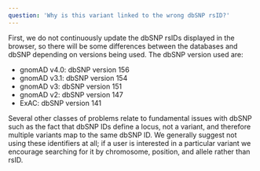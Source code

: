 ```yaml
---
question: 'Why is this variant linked to the wrong dbSNP rsID?'
---
```


First, we do not continuously update the dbSNP rsIDs displayed in the browser, so there will be some differences between the databases and dbSNP depending on versions being used. The dbSNP version used are:

- gnomAD v4.0: dbSNP version 156
- gnomAD v3.1: dbSNP version 154
- gnomAD v3: dbSNP version 151
- gnomAD v2: dbSNP version 147
- ExAC: dbSNP version 141

Several other classes of problems relate to fundamental issues with dbSNP such as the fact that dbSNP IDs define a locus, not a variant, and therefore multiple variants map to the same dbSNP ID. We generally suggest not using these identifiers at all; if a user is interested in a particular variant we encourage searching for it by chromosome, position, and allele rather than rsID.
